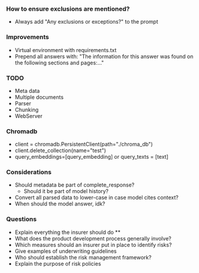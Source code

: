 ### How to ensure exclusions are mentioned?
- Always add "Any exclusions or exceptions?" to the prompt

### Improvements
- Virtual environment with requirements.txt
- Prepend all answers with: "The information for this answer was found on the following sections and pages:..."

### TODO
- Meta data
- Multiple documents
- Parser
- Chunking
- WebServer

### Chromadb
- client = chromadb.PersistentClient(path="./chroma_db")
- client.delete_collection(name="test")
- query_embeddings=[query_embedding] or query_texts = [text]


### Considerations
- Should metadata be part of complete_response?
    - Should it be part of model history?
- Convert all parsed data to lower-case in case model cites context?
- When should the model answer, idk?

### Questions
- Explain everything the insurer should do **
- What does the product development process generally involve?
- Which measures should an insurer put in place to identify risks?
- Give examples of underwriting guidelines
- Who should establish the risk management framework?
- Explain the purpose of risk policies